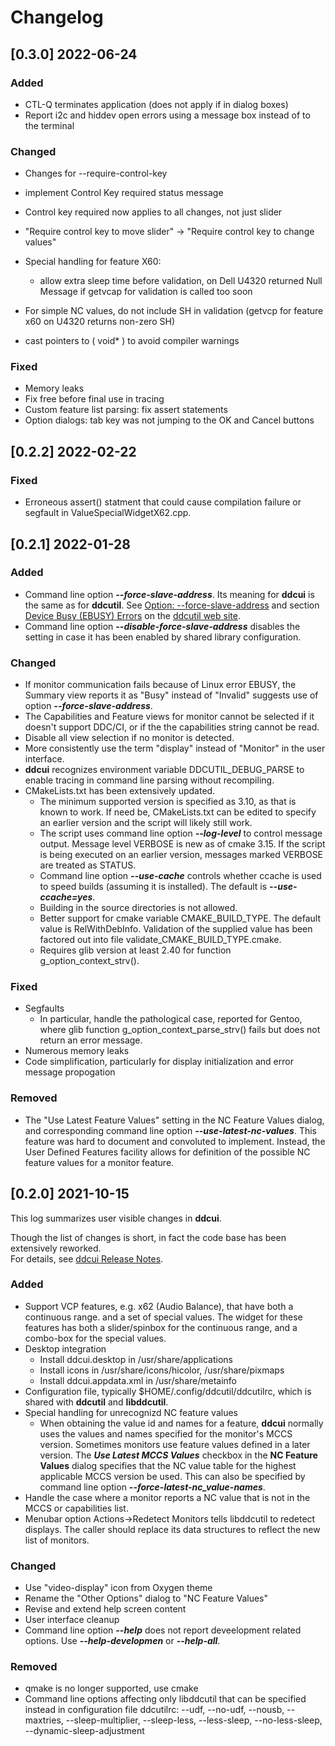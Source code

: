 # Changelog

## [0.3.0] 2022-06-24

### Added

- CTL-Q terminates application (does not apply if in dialog boxes)
- Report i2c and hiddev open errors using a message box instead of to the terminal


### Changed

- Changes for --require-control-key
- implement Control Key required status message
- Control key required now applies to all changes, not just slider
- "Require control key to move slider" -> "Require control key to change values"
- Special handling for feature X60: 
  - allow extra sleep time before validation, on Dell U4320 returned Null Message
    if getvcap for validation is called too soon
- For simple NC values, do not include SH in validation (getvcp for feature x60 on U4320 returns non-zero SH)

- cast pointers to ( void* ) to avoid compiler warnings


### Fixed
- Memory leaks
- Fix free before final use in tracing
- Custom feature list parsing: fix assert statements
- Option dialogs: tab key was not jumping to the OK and Cancel buttons




## [0.2.2] 2022-02-22

### Fixed
- Erroneous assert() statment that could cause compilation failure or segfault in ValueSpecialWidgetX62.cpp.

## [0.2.1] 2022-01-28

### Added
- Command line option ***--force-slave-address***. Its meaning for **ddcui** is the same as for **ddcutil**.
  See [Option: --force-slave-address](https://www.ddcutil.com/other_options/#option-force-slave-address) 
  and section [Device Busy (EBUSY) Errors](https://www.ddcutil.com/release_notes/#device-busy-ebusy-errors) 
  on the [ddcutil web site](https://www.ddcutil.com). 
- Command line option ***--disable-force-slave-address*** disables the setting in case it has been 
  enabled by shared library configuration. 

### Changed
- If monitor communication fails because of Linux error EBUSY, the Summary view reports
  it as "Busy" instead of "Invalid" suggests use of option ***--force-slave-address***.
- The Capabilities and Feature views for monitor cannot be selected if it doesn't support 
  DDC/CI, or if the the capabilities string cannot be read.
- Disable all view selection if no monitor is detected.
- More consistently use the term "display" instead of "Monitor" in the user interface.
- **ddcui** recognizes environment variable DDCUTIL_DEBUG_PARSE to enable tracing in 
  command line parsing without recompiling.
- CMakeLists.txt has been extensively updated.
  - The minimum supported version is specified as 3.10, as that is known to work.
    If need be, CMakeLists.txt can be edited to specify	an earlier version and 
	the script will likely still work.
  - The script uses command line option ***--log-level*** to control message output.
    Message level VERBOSE is new as of cmake 3.15. If the script is being executed
	on an earlier version, messages marked VERBOSE are treated as STATUS. 
  - Command line option ***--use-cache*** controls whether ccache is used to speed
    builds (assuming it is installed). The default is ***--use-ccache=yes***. 
  - Building in the source directories is not allowed.
  - Better support for cmake variable CMAKE_BUILD_TYPE. The default value is 
    RelWithDebInfo. Validation of the supplied value  has been factored out into 
	file validate_CMAKE_BUILD_TYPE.cmake.
  - Requires glib version at least 2.40 for function g_option_context_strv().

### Fixed 
- Segfaults
  - In particular, handle the pathological case, reported for Gentoo, where
    glib function g_option_context_parse_strv() fails but does not return 
	an error message.
- Numerous memory leaks
- Code simplification, particularly for display initialization and error 
  message propogation

### Removed
- The "Use Latest Feature Values" setting in the NC Feature Values dialog, and
  corresponding command line option ***--use-latest-nc-values***.  This feature
  was hard to document and convoluted to implement. Instead, the User Defined
  Features facility allows for definition of the possible NC feature values
  for a monitor feature.

## [0.2.0] 2021-10-15 

This log summarizes user visible changes in **ddcui**. 

Though the list of changes is short, in fact the code base has been extensively reworked.  
For details, see [ddcui Release Notes](https://www.ddcutil.com/ddcui_release_notes).

### Added
- Support VCP features, e.g. x62 (Audio Balance), that have both a continuous 
  range. and a set of special values. The widget for these features has both a
  slider/spinbox for  the continuous range, and a combo-box for the special values.
- Desktop integration
   - Install ddcui.desktop in /usr/share/applications
   - Install icons in /usr/share/icons/hicolor, /usr/share/pixmaps
   - Install ddcui.appdata.xml in /usr/share/metainfo
- Configuration file, typically $HOME/.config/ddcutil/ddcutilrc, which is shared
  with **ddcutil** and **libddcutil**. 
- Special handling for unrecognizd NC feature values
  - When  obtaining the value id and names for a feature, **ddcui** normally uses the 
    values and names specified for the monitor's MCCS version.  Sometimes monitors 
    use feature values defined in a later version. The ***Use Latest MCCS Values*** 
    checkbox in the **NC Feature Values** dialog specifies that the NC value table 
    for the highest applicable MCCS version be used.  This can also be specified by 
    command line option ***--force-latest-nc_value-names***.
 - Handle the case where a monitor reports a NC value that is not in 
   the MCCS or capabilities list.
- Menubar option Actions->Redetect Monitors tells libddcutil to redetect displays. 
  The caller should replace its data structures to reflect the new list of monitors.

### Changed
- Use "video-display" icon from Oxygen theme
- Rename the "Other Options" dialog to "NC Feature Values"
- Revise and extend help screen content
- User interface cleanup
- Command line option ***--help*** does not report deveelopment related options.
  Use ***--help-developmen*** or ***--help-all***.

### Removed
- qmake is no longer supported, use cmake
- Command line options affecting only libddcutil that can be specified instead
  in configuration file ddcutilrc: --udf, --no-udf, --nousb, --maxtries, 
  --sleep-multiplier, --sleep-less, --less-sleep, --no-less-sleep, 
  --dynamic-sleep-adjustment

